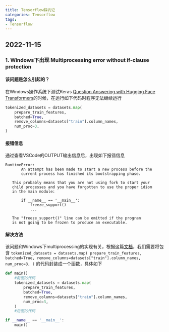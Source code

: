 ```yaml
---
title: Tensorflow踩坑记
categories: Tensorflow
tags:
- Tensorflow
---
```

## 2022-11-15
### 1. Windows下出现 Multiprocessing error without if-clause protection
#### 该问题是怎么引起的？
在Windows操作系统下测试Keras [Question Answering with Hugging Face Transformers](https://keras.io/examples/nlp/question_answering/)的时候，在运行如下代码时程序无法继续运行
```python
tokenized_datasets = datasets.map(
    prepare_train_features,
    batched=True,
    remove_columns=datasets["train"].column_names,
    num_proc=3,
)
```
#### 报错信息
通过查看VSCode的OUTPUT输出信息后，出现如下报错信息
```
RuntimeError:
       An attempt has been made to start a new process before the
       current process has finished its bootstrapping phase.

   This probably means that you are not using fork to start your
   child processes and you have forgotten to use the proper idiom
   in the main module:

       if __name__ == '__main__':
           freeze_support()
           ...

   The "freeze_support()" line can be omitted if the program
   is not going to be frozen to produce an executable.
```
#### 解决方法
该问题和Windows下multiprocessing的实现有关，根据这篇[文档](https://pytorch.org/docs/stable/notes/windows.html#multiprocessing-error-without-if-clause-protection)，我们需要将包含
`
tokenized_datasets = datasets.map(
    prepare_train_features,
    batched=True,
    remove_columns=datasets["train"].column_names,
    num_proc=3,
)
`
的代码封装成一个函数，具体如下
```python
def main()
    #前面的代码
    tokenized_datasets = datasets.map(
        prepare_train_features,
        batched=True,
        remove_columns=datasets["train"].column_names,
        num_proc=3,
    )
    #后面的代码

if __name__ == '__main__':
    main()
```
